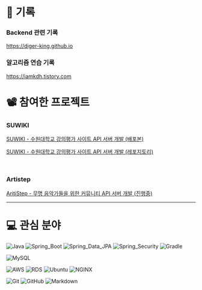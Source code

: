 <div class = lefttest; style ="width=50%; float=left">
<div class = righttest; style ="width=50%; float=right">

# 📜 기록

### Backend 관련 기록
https://diger-king.github.io
        
### 알고리즘 연습 기록
https://iamkdh.tistory.com

</div>

# 📽️ 참여한 프로젝트

### SUWIKI

[SUWIKI - 수원대학교 강의평가 사이트 API 서버 개발 (배포본)](https://suwiki.kr)

[SUWIKI - 수원대학교 강의평가 사이트 API 서버 개발 (레포지토리)](https://github.com/uswLectureEvaluation/Backend-Remaster)

<br>

### Artistep

[AritiStep - 무명 음악가들을 위한 커뮤니티 API 서버 개발 (진행중)](https://github.com/Artistep/Backend)

</div>

---

<div align="left">


 # 💻 관심 분야

![Java](https://img.shields.io/badge/Java-red?style=flat-circle&logo=java&logoColor=white)
![Spring_Boot](https://img.shields.io/badge/Spring_Boot-6DB33F.svg?style=flat-circle&logo=springboot&logoColor=white)
![Spring_Data_JPA](https://img.shields.io/badge/Spring_Data_JPA-6DB33F.svg?style=flat-circle&logo=spring&logoColor=white)
![Spring_Security](https://img.shields.io/badge/Spring_Security-6DB33F.svg?style=flat-circle&logo=springsecurity&logoColor=white)
![Gradle](https://img.shields.io/badge/Gradle-02303A.svg?style=flat-circle&logo=Gradle&logoColor=white)
 
![MySQL](https://img.shields.io/badge/MySQL-4479A1.svg?style=flat-circle&logo=Mysql&logoColor=white)
 
![AWS](https://img.shields.io/badge/AWS-232F3E.svg?style=flat-circle&logo=Amazon-AWS&logoColor=white)
![RDS](https://img.shields.io/badge/RDS-232F3E.svg?style=flat-circle&logo=mysql&logoColor=#232F3E)
![Ubuntu](https://img.shields.io/badge/Ubuntu-FCC624.svg?style=flat-circle&logo=Ubuntu&logoColor=#E95420)
![NGINX](https://img.shields.io/badge/NGINX-269539.svg?style=flat-circle&logo=NGINX&logoColor=white)
 
![Git](https://img.shields.io/badge/Git-F05032.svg?style=flat-circle&logo=Git&logoColor=white)
![GitHub](https://img.shields.io/badge/GitHub-181717.svg?style=flat-circle&logo=GitHub&logoColor=white)
![Markdown](https://img.shields.io/badge/Markdown-000000?style=flat-circle&logo=markdown&logoColor=white)

</div>
